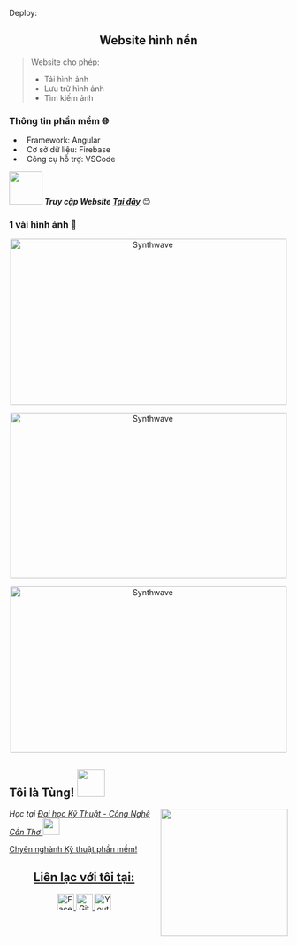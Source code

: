 Deploy:
<h2 align="center">Website hình nền</h2>

> Website cho phép:
> - Tải hình ảnh
> - Lưu trữ hình ảnh
> - Tìm kiếm ảnh

### Thông tin phần mềm 🌐
- &nbsp; Framework: Angular
- &nbsp; Cơ sở dữ liệu: Firebase
- &nbsp; Công cụ hỗ trợ: VSCode

<img src="https://media.giphy.com/media/LnQjpWaON8nhr21vNW/giphy.gif" width="60"> <b><em>Truy cập Website <a href="https://wallpapers-for-you-1b65b.web.app">Tại đây</a></em></b> 😊

### 1 vài hình ảnh 🌱

<p align="center"><img src="https://user-images.githubusercontent.com/48283189/119210439-4a76cf00-bad6-11eb-823d-71066d44efdd.png" alt="Synthwave" height="300" width="500"></p>
<p align="center"><img src="https://user-images.githubusercontent.com/48283189/119210480-772ae680-bad6-11eb-815e-79e202fc83d5.png" alt="Synthwave" height="300" width="500"></p>
<p align="center"><img src="https://user-images.githubusercontent.com/48283189/119210496-94f84b80-bad6-11eb-9f37-35ee6dfe3ffb.png" alt="Synthwave" height="300" width="500"></p>

<h2>Tôi là Tùng! <img src="https://i.pinimg.com/originals/37/32/ee/3732eedebb5492e7637e16c558d82275.gif" width="50"></h2>
<img align='right' src="https://avatarfiles.alphacoders.com/168/168459.gif" width="230">
<p><em>Học tại <a href="https://ctuet.edu.vn">Đại học Kỹ Thuật - Công Nghệ Cần Thơ <img src="https://media.giphy.com/media/fYSnHlufseco8Fh93Z/giphy.gif" width="30"></br>
</em></p>
<p>Chyên nghành Kỹ thuật phần mềm!</p>
<h2 align="center">Liên lạc với tôi tại:</h2>
<p align="center">
  <a href="https://www.facebook.com/profile.php?id=100025155662578">
    <img src="https://cdn.icon-icons.com/icons2/2108/PNG/512/facebook_icon_130940.png" alt="Facebook Tùng" height="30" width="30">
  </a>

  <a href="https://github.com/Hatung69">
    <img src="https://cdn3.iconfinder.com/data/icons/free-social-icons/67/github_circle_black-512.png" alt="Github Tùng" height="30" width="30">
  </a>

  <a href="https://www.youtube.com/channel/UCX24ykWOREFiWh6jC_gd-Ww">
    <img src="https://upload.wikimedia.org/wikipedia/commons/thumb/0/09/YouTube_full-color_icon_%282017%29.svg/1280px-YouTube_full-color_icon_%282017%29.svg.png" alt="Youtube Tùng" height="30" width="30">
  </a>
</p>

